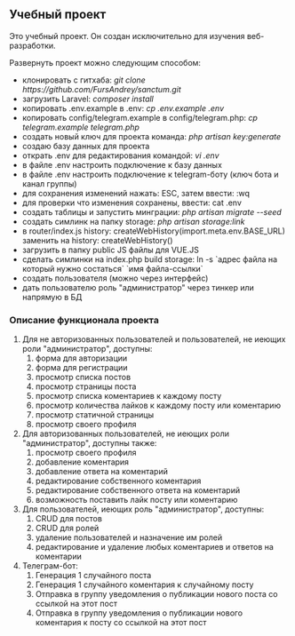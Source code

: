 <h2>Учебный проект</h2>
<p>Это учебный проект. Он создан исключительно для изучения веб-разработки.</p>
<p>Развернуть проект можно следующим способом:</p>
<ul>
    <li>клонировать с гитхаба: <i>git clone https://github.com/FursAndrey/sanctum.git</i></li>
    <li>загрузить Laravel: <i>composer install</i></li>
    <li>копировать .env.example в .env: <i>cp .env.example .env</i></li>
    <li>копировать config/telegram.example в config/telegram.php: <i>cp telegram.example telegram.php</i></li>
    <li>создать новый ключ для проекта команда: <i>php artisan key:generate</i></li>
    <li>создаю базу данных для проекта</li>
    <li>открать .env для редактирования командой: <i>vi .env</i></li>
    <li>в файле .env настроить подключение к базу данных</li>
    <li>в файле .env настроить подключение к telegram-боту (ключ бота и канал группы)</li>
    <li>для сохранения изменений нажать: ESC, затем ввести: :wq</li>
    <li>для проверки что изменения сохранены, ввести: cat .env</li>
    <li>создать таблицы и запустить минграции: <i>php artisan migrate --seed</i></li>
    <li>создать симлинк на папку storage: <i>php artisan storage:link</i></li>
    <li>в router/index.js history: createWebHistory(import.meta.env.BASE_URL) заменить на history: createWebHistory()</li>
    <li>загрузить в папку public JS файлы для VUE.JS</li>
    <li>сделать симлинки на index.php build storage: ln -s `адрес файла на который нужно состаться` `имя файла-ссылки`</li>
    <li>создать пользователя (можно через интерфейс)</li>
    <li>дать пользователю роль "администратор" через тинкер или напрямую в БД</li>
</ul>
<h3>Описание функционала проекта</h3>
<ol>
    <li>
        <span>Для не авторизованных пользователей и пользователей, не иеющих роли "администратор", доступны:</span>
        <ol>
            <li>форма для авторизации</li>
            <li>форма для регистрации</li>
            <li>просмотр списка постов</li>
            <li>просмотр страницы поста</li>
            <li>просмотр списка коментариев к каждому посту</li>
            <li>просмотр количества лайков к каждому посту или коментарию</li>
            <li>просмотр статичной страницы</li>
            <li>просмотр своего профиля</li>
        </ol>
    </li>
    <li>
        <span>Для авторизованных пользователей, не иеющих роли "администратор", доступны также:</span>
        <ol>
            <li>просмотр своего профиля</li>
            <li>добавление коментария</li>
            <li>добавление ответа на коментарий</li>
            <li>редактирование собственного коментария</li>
            <li>редактирование собственного ответа на коментарий</li>
            <li>возможность поставить лайк посту или коментарию</li>
        </ol>
    </li>
    <li>
        <span>Для пользователей, иеющих роль "администратор", доступны:</span>
        <ol>
            <li>CRUD для постов</li>
            <li>CRUD для ролей</li>
            <li>удаление пользователей и назначение им ролей</li>
            <li>редактирование и удаление любых коментариев и ответов на коментарии</li>
        </ol>
    </li>
    <li>
        <span>Телеграм-бот:</span>
        <ol>
            <li>Генерация 1 случайного поста</li>
            <li>Генерация 1 случайного коментария к случайному посту</li>
            <li>Отправка в группу уведомления о публикации нового поста со ссылкой на этот пост</li>
            <li>Отправка в группу уведомления о публикации нового коментария к посту со ссылкой на этот пост</li>
        </ol>
    </li>
</ol>
